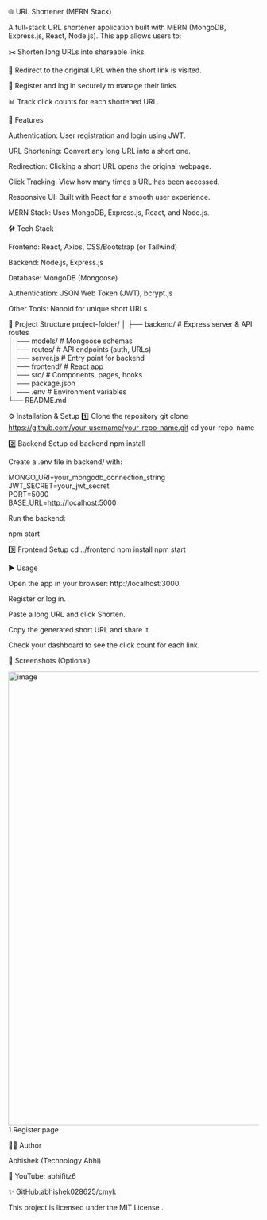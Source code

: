 🌐 URL Shortener (MERN Stack)

A full-stack URL shortener application built with MERN (MongoDB, Express.js, React, Node.js).
This app allows users to:

✂️ Shorten long URLs into shareable links.

🔗 Redirect to the original URL when the short link is visited.

👤 Register and log in securely to manage their links.

📊 Track click counts for each shortened URL.

🚀 Features

Authentication: User registration and login using JWT.

URL Shortening: Convert any long URL into a short one.

Redirection: Clicking a short URL opens the original webpage.

Click Tracking: View how many times a URL has been accessed.

Responsive UI: Built with React for a smooth user experience.

MERN Stack: Uses MongoDB, Express.js, React, and Node.js.

🛠️ Tech Stack

Frontend: React, Axios, CSS/Bootstrap (or Tailwind)

Backend: Node.js, Express.js

Database: MongoDB (Mongoose)

Authentication: JSON Web Token (JWT), bcrypt.js

Other Tools: Nanoid for unique short URLs

📂 Project Structure
project-folder/
│
├── backend/             # Express server & API routes  
│   ├── models/          # Mongoose schemas  
│   ├── routes/          # API endpoints (auth, URLs)  
│   └── server.js        # Entry point for backend  
│
├── frontend/            # React app  
│   ├── src/             # Components, pages, hooks  
│   └── package.json  
│
├── .env                 # Environment variables  
└── README.md

⚙️ Installation & Setup
1️⃣ Clone the repository
git clone https://github.com/your-username/your-repo-name.git
cd your-repo-name

2️⃣ Backend Setup
cd backend
npm install


Create a .env file in backend/ with:

MONGO_URI=your_mongodb_connection_string  
JWT_SECRET=your_jwt_secret  
PORT=5000  
BASE_URL=http://localhost:5000  


Run the backend:

npm start

3️⃣ Frontend Setup
cd ../frontend
npm install
npm start

▶️ Usage

Open the app in your browser: http://localhost:3000.

Register or log in.

Paste a long URL and click Shorten.

Copy the generated short URL and share it.

Check your dashboard to see the click count for each link.

📸 Screenshots (Optional)

<img width="1905" height="912" alt="image" src="https://github.com/user-attachments/assets/58d6fd50-dfdb-4688-b40d-7229e0f4e090" />
1.Register page

🧑‍💻 Author

Abhishek (Technology Abhi)

💪 YouTube: abhifitz6

✨ GitHub:abhishek028625/cmyk


This project is licensed under the MIT License
.
